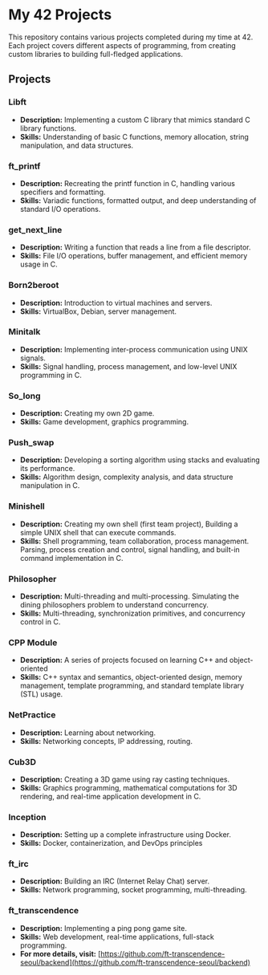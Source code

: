 # My 42 Projects

This repository contains various projects completed during my time at 42. Each project covers different aspects of programming, from creating custom libraries to building full-fledged applications.

## Projects

### Libft

- **Description:** Implementing a custom C library that mimics standard C library functions.
- **Skills:** Understanding of basic C functions, memory allocation, string manipulation, and data structures.

### ft_printf

- **Description:** Recreating the printf function in C, handling various specifiers and formatting.
- **Skills:** Variadic functions, formatted output, and deep understanding of standard I/O operations.

### get_next_line

- **Description:** Writing a function that reads a line from a file descriptor.
- **Skills:** File I/O operations, buffer management, and efficient memory usage in C.

### Born2beroot

- **Description:** Introduction to virtual machines and servers.
- **Skills:** VirtualBox, Debian, server management.

### Minitalk

- **Description:** Implementing inter-process communication using UNIX signals.
- **Skills:** Signal handling, process management, and low-level UNIX programming in C.

### So_long

- **Description:** Creating my own 2D game.
- **Skills:** Game development, graphics programming.

### Push_swap

- **Description:** Developing a sorting algorithm using stacks and evaluating its performance.
- **Skills:** Algorithm design, complexity analysis, and data structure manipulation in C.

### Minishell

- **Description:** Creating my own shell (first team project), Building a simple UNIX shell that can execute commands.
- **Skills:** Shell programming, team collaboration, process management. Parsing, process creation and control, signal handling, and built-in command implementation in C.

### Philosopher

- **Description:** Multi-threading and multi-processing. Simulating the dining philosophers problem to understand concurrency.
- **Skills:** Multi-threading, synchronization primitives, and concurrency control in C.

### CPP Module

- **Description:** A series of projects focused on learning C++ and object-oriented
- **Skills:** C++ syntax and semantics, object-oriented design, memory management, template programming, and standard template library (STL) usage.

### NetPractice

- **Description:** Learning about networking.
- **Skills:** Networking concepts, IP addressing, routing.

### Cub3D

- **Description:** Creating a 3D game using ray casting techniques.
- **Skills:** Graphics programming, mathematical computations for 3D rendering, and real-time application development in C.

### Inception

- **Description:** Setting up a complete infrastructure using Docker.
- **Skills:** Docker, containerization, and DevOps principles

### ft_irc

- **Description:** Building an IRC (Internet Relay Chat) server.
- **Skills:** Network programming, socket programming, multi-threading.

### ft_transcendence

- **Description:** Implementing a ping pong game site.
- **Skills:** Web development, real-time applications, full-stack programming.
- **For more details, visit:**
  [https://github.com/ft-transcendence-seoul/backend](https://github.com/ft-transcendence-seoul/backend)
